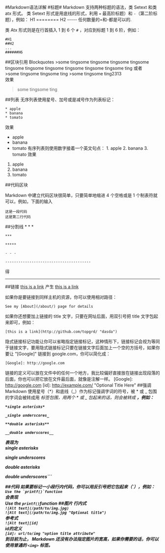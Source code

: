 #Markdown语法详解
#标题#
Markdown 支持两种标题的语法，类 Setext 和类 atx 形式。
类 Setext 形式是用底线的形式，利用 `=` 最高阶标题）和 `-`（第二阶标题），例如：
	H1
	========
    H2
	-----
任何数量的=和-都是可以的.

类 Atx 形式则是在行首插入 1 到 6 个 `#` ，对应到标题 1 到 6 阶，例如：  

	#H1
    ##H2
    ...
    ######H6
##区块引用 Blockquotes
	>some tingsome tingsome tingsome tingsome tingsome tingsome tingsome tingsome tingsome tingsome ting
或者  
	>some tingsome tingsome ting
    >some tingsome ting2313  
效果
>some tingsome ting

##列表
无序列表使用星号、加号或是减号作为列表标记：
	
    * apple
    * banana
    * tomato
效果
* apple
* banana
* tomato
有序列表则使用数字接着一个英文句点：
		1. apple
    	2. banana
    	3. tomato
效果
1. apple
2. banana
3. tomato

##代码区块

Markdown 中建立代码区块很简单，只要简单地缩进 4 个空格或是 1 个制表符就可以，例如，下面的输入

    这是一段代码
    这是第二行代码
##分割线
	* * *

	***

	*****

	- - -

	---------------------------------------
得
* * *
##链接
	[this is a link](http://github.com/topgrd)
产生
[this is a link](http://github.com/topgrd)

如果你是要链接到同样主机的资源，你可以使用相对路径：

	See my [About](/about/) page for details
如果你还想要加上链接的 title 文字，只要在网址后面，用双引号把 title 文字包起来即可，例如：

	[this is a link](http://github.com/topgrd/ "dasda")
 隐式链接标记功能让你可以省略指定链接标记，这种情形下，链接标记会视为等同于链接文字，要用隐式链接标记只要在链接文字后面加上一个空的方括号，如果你要让 "[Google]" 链接到 google.com，你可以简化成：
	
    [Google]: http://google.com
链接的定义可以放在文件中的任何一个地方，我比较偏好直接放在链接出现段落的后面，你也可以把它放在文件最后面，就像是注解一样。
[Google]: http://google.com
[id]: <http://example.com/>  "Optional Title Here"
##强调
Markdown 使用星号（\*）和底线（\_）作为标记强调字词的符号，被 \* 或 \_ 包围的字词会被转成用 <em> 标签包围，用两个 \* 或 \_ 包起来的话，则会被转成 <strong>，例如：  
	
    *single asterisks* 

	_single underscores_
	
    **double asterisks**

	__double underscores__
表现为  
*single asterisks*

_single underscores_

**double asterisks**

__double underscores__```

##代码
如果要标记一小段行内代码，你可以用反引号把它包起来（\`），例如：
```Use the `printf()`function```  
会表现  
Use the `printf()`function
##图片
行内式  
`![Alt text](/path/to/img.jpg)`   
`![Alt text](/path/to/img.jpg "Optional title")`  
参考式  
`![Alt text][id]`  
id的定义  
`[id]: url/to/img "option title attribute"`  
到目前为止， Markdown 还没有办法指定图片的宽高，如果你需要的话，你可以使用普通的 `<img>` 标签。
